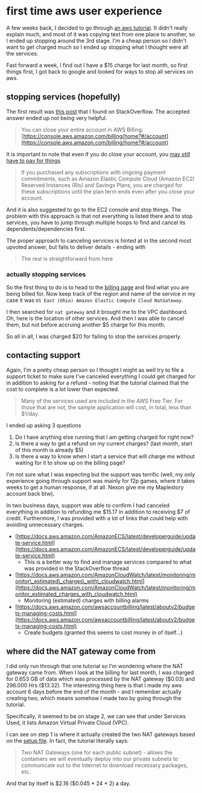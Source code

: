 # first time aws user experience

A few weeks back, I decided to go through [an aws tutorial](https://aws.amazon.com/getting-started/hands-on/build-modern-app-fargate-lambda-dynamodb-python/).
It didn't really explain much, and most of it was copying text from one place to
another, so I ended up stopping around the 3rd stage. I'm a cheap person so I didn't
want to get charged much so I ended up stopping what I thought were all the services.

Fast forward a week, I find out I have a $15 charge for last month, so first things
first, I got back to google and looked for ways to stop all services on aws.

## stopping services (hopefully)

The first result was [this post](https://stackoverflow.com/questions/17528559/aws-how-to-disable-all-services)
that I found on StackOverflow. The accepted answer ended up not being very helpful.

> You can close your entire account in AWS Billing: [https://console.aws.amazon.com/billing/home?#/account](https://console.aws.amazon.com/billing/home?#/account)

It is important to note that even if you do close your account, you [may still have
to pay for things](https://aws.amazon.com/premiumsupport/knowledge-center/close-aws-account/)

> If you purchased any subscriptions with ongoing payment commitments, such as Amazon
> Elastic Compute Cloud (Amazon EC2) Reserved Instances (RIs) and Savings Plans,
> you are charged for these subscriptions until the plan term ends even after you
> close your account.

And it is also suggested to go to the EC2 console and stop things. The problem with
this approach is that not everything is listed there and to stop services, you have
to jump through multiple hoops to find and cancel its dependents/dependencies first.

The proper approach to canceling services is hinted at in the second most upvoted
answer, but fails to deliver details - ending with

> The rest is straightforward from here

### actually stopping services

So the first thing to do is to head to the [billing page](https://console.aws.amazon.com/billing/home)
and find what you are being billed for. Now keep track of the region and name of
the service in my case it was `US East (Ohio) Amazon Elastic Compute Cloud NatGateway`.

I then searched for `nat gateway` and it brought me to the VPC dashboard. Oh, here
is the location of other services. And then I was able to cancel them, but not before
accruing another $5 charge for this month.

So all in all, I was charged $20 for failing to stop the services properly.

## contacting support

Again, I'm a pretty cheap person so I thought I might as well try to file a support
ticket to make sure I've canceled everything I could get charged for in addition
to asking for a refund - noting that the tutorial claimed that the cost to complete
is a lot lower than expected.

> Many of the services used are included in the AWS Free Tier. For those that are
> not, the sample application will cost, in total, less than $1/day.

I ended up asking 3 questions

1. Do I have anything else running that I am getting charged for right now?
2. Is there a way to get a refund on my current charges? (last month, start of this
   month is already $5)
3. Is there a way to know when I start a service that will charge me without waiting
   for it to show up on the billing page?

I'm not sure what I was expecting but the support was terrific (well, my only experience
going through support was mainly for f2p games, where it takes weeks to get a human
response, if at all. Nexon give me my Maplestory account back btw).

In two business days, support was able to confirm I had canceled everything in addition
to refunding me \$15.17 in addition to receiving \$7 of credit. Furthermore, I was
provided with a lot of links that could help with avoiding unnecessary charges.

- [https://docs.aws.amazon.com/AmazonECS/latest/developerguide/update-service.html](https://docs.aws.amazon.com/AmazonECS/latest/developerguide/update-service.html)
  - This is a better way to find and manage services compared to what was provided
    in the StackOverflow thread
- [https://docs.aws.amazon.com/AmazonCloudWatch/latest/monitoring/monitor\_estimated\_charges\_with\_cloudwatch.html](https://docs.aws.amazon.com/AmazonCloudWatch/latest/monitoring/monitor_estimated_charges_with_cloudwatch.html)
  - Monitoring (estimated) charges with billing alarms
- [https://docs.aws.amazon.com/awsaccountbilling/latest/aboutv2/budgets-managing-costs.html](https://docs.aws.amazon.com/awsaccountbilling/latest/aboutv2/budgets-managing-costs.html)
  - Create budgets (granted this seems to cost money in of itself...)

## where did the NAT gateway come from

I did only run through that one tutorial so I'm wondering where the NAT gateway
came from. When I look at the billing for last month, I was charged for 0.653 GB
of data which was processed by the NAT gateway (\$0.03) and 296.000 Hrs (\$13.32).
The interesting thing here is that I made my aws account 6 days before the end of
the month - and I remember actually creating two, which means somehow I made two
by going through the tutorial.

Specifically, it seemed to be on stage 2, we can see that under Services Used, it
lists Amazon Virtual Private Cloud (VPC).

I can see on step 1 is where it actually created the two NAT gateways based on the
[setup file](https://github.com/aws-samples/aws-modern-application-workshop/blob/python/module-2/cfn/core.yml).
In fact, the tutorial literally says:

> Two NAT Gateways (one for each public subnet) - allows the containers we will
> eventually deploy into our private subnets to communicate out to the Internet
> to download necessary packages, etc.

And that by itself is \$2.16 (\$0.045 \* 24 * 2) a day.
